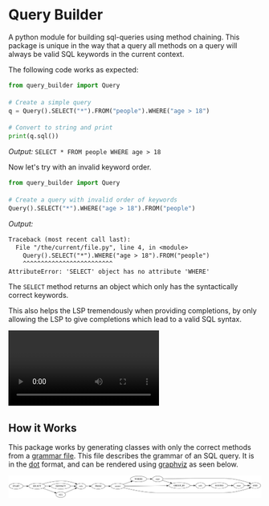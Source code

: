 # Query Builder
A python module for building sql-queries using method chaining. This package is unique in the way that a query all methods on a query will always be valid SQL keywords in the current context.

The following code works as expected:
```python
from query_builder import Query

# Create a simple query
q = Query().SELECT("*").FROM("people").WHERE("age > 18")

# Convert to string and print
print(q.sql())
```

*Output:* `SELECT * FROM people WHERE age > 18`

Now let's try with an invalid keyword order.

```python
from query_builder import Query

# Create a query with invalid order of keywords
Query().SELECT("*").WHERE("age > 18").FROM("people")
```

*Output:*
```
Traceback (most recent call last):
  File "/the/current/file.py", line 4, in <module>
    Query().SELECT("*").WHERE("age > 18").FROM("people")
    ^^^^^^^^^^^^^^^^^^^^^^^^^
AttributeError: 'SELECT' object has no attribute 'WHERE'
```

The `SELECT` method returns an object which only has the syntactically correct keywords.

This also helps the LSP tremendously when providing completions, by only allowing the LSP to give completions which lead to a valid SQL syntax.

![Video of the working completions](./assets/showcase.mp4)

## How it Works
This package works by generating classes with only the correct methods from a [grammar file](./src/generator/grammar.dot). This file describes the grammar of an SQL query. It is in the [dot](https://graphviz.org/doc/info/lang.html) format, and can be rendered using [graphviz](https://graphviz.org/) as seen below.

![Grammar SQL](./assets/grammar.svg)
